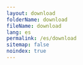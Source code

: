 ```yaml
---
layout: download
folderName: download
fileName: download
lang: es
permalink: /es/download
sitemap: false
noindex: true
---
```

    